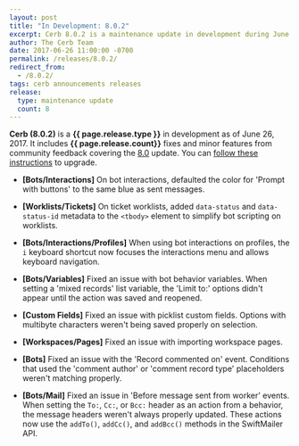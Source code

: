 ```yaml
---
layout: post
title: "In Development: 8.0.2"
excerpt: Cerb 8.0.2 is a maintenance update in development during June 2017 with 8 minor features and fixes from community feedback.
author: The Cerb Team
date: 2017-06-26 11:00:00 -0700
permalink: /releases/8.0.2/
redirect_from:
  - /8.0.2/
tags: cerb announcements releases
release:
  type: maintenance update
  count: 8
---
```


**Cerb (8.0.2)** is a **{{ page.release.type }}** in development as of June 26, 2017. It includes **{{ page.release.count}}** fixes and minor features from community feedback covering the [8.0](/releases/8.0/) update.  You can [follow these instructions](/docs/upgrading/) to upgrade.

* **[Bots/Interactions]** On bot interactions, defaulted the color for 'Prompt with buttons' to the same blue as sent messages.

* **[Worklists/Tickets]** On ticket worklists, added `data-status` and `data-status-id` metadata to the `<tbody>` element to simplify bot scripting on worklists.

* **[Bots/Interactions/Profiles]** When using bot interactions on profiles, the `i` keyboard shortcut now focuses the interactions menu and allows keyboard navigation.

* **[Bots/Variables]** Fixed an issue with bot behavior variables. When setting a 'mixed records' list variable, the 'Limit to:' options didn't appear until the action was saved and reopened.

* **[Custom Fields]** Fixed an issue with picklist custom fields. Options with multibyte characters weren't being saved properly on selection.

* **[Workspaces/Pages]** Fixed an issue with importing workspace pages.

* **[Bots]** Fixed an issue with the 'Record commented on' event. Conditions that used the 'comment author' or 'comment record type' placeholders weren't matching properly.

* **[Bots/Mail]** Fixed an issue in 'Before message sent from worker' events. When setting the `To:`, `Cc:`, or `Bcc:` header as an action from a behavior, the message headers weren't always properly updated. These actions now use the `addTo()`, `addCc()`, and `addBcc()` methods in the SwiftMailer API.
